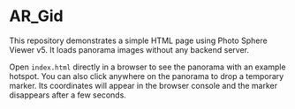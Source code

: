 # AR_Gid

This repository demonstrates a simple HTML page using Photo Sphere Viewer v5. It loads panorama images without any backend server.

Open `index.html` directly in a browser to see the panorama with an example hotspot.
You can also click anywhere on the panorama to drop a temporary marker. Its coordinates
will appear in the browser console and the marker disappears after a few seconds.
